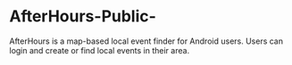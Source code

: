 # AfterHours-Public-
AfterHours is a map-based local event finder for Android users. Users can login and create or find local events in their area.
